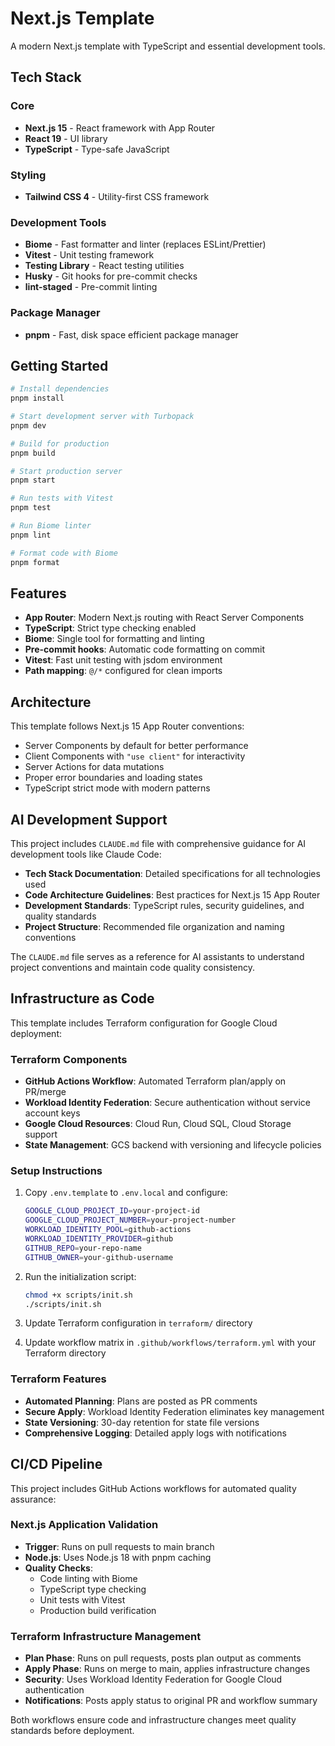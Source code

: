 # Next.js Template

A modern Next.js template with TypeScript and essential development tools.

## Tech Stack

### Core
- **Next.js 15** - React framework with App Router
- **React 19** - UI library
- **TypeScript** - Type-safe JavaScript

### Styling
- **Tailwind CSS 4** - Utility-first CSS framework

### Development Tools
- **Biome** - Fast formatter and linter (replaces ESLint/Prettier)
- **Vitest** - Unit testing framework
- **Testing Library** - React testing utilities
- **Husky** - Git hooks for pre-commit checks
- **lint-staged** - Pre-commit linting

### Package Manager
- **pnpm** - Fast, disk space efficient package manager

## Getting Started

```bash
# Install dependencies
pnpm install

# Start development server with Turbopack
pnpm dev

# Build for production
pnpm build

# Start production server
pnpm start

# Run tests with Vitest
pnpm test

# Run Biome linter
pnpm lint

# Format code with Biome
pnpm format
```

## Features

- **App Router**: Modern Next.js routing with React Server Components
- **TypeScript**: Strict type checking enabled
- **Biome**: Single tool for formatting and linting
- **Pre-commit hooks**: Automatic code formatting on commit
- **Vitest**: Fast unit testing with jsdom environment
- **Path mapping**: `@/*` configured for clean imports

## Architecture

This template follows Next.js 15 App Router conventions:

- Server Components by default for better performance
- Client Components with `"use client"` for interactivity
- Server Actions for data mutations
- Proper error boundaries and loading states
- TypeScript strict mode with modern patterns

## AI Development Support

This project includes `CLAUDE.md` file with comprehensive guidance for AI development tools like Claude Code:

- **Tech Stack Documentation**: Detailed specifications for all technologies used
- **Code Architecture Guidelines**: Best practices for Next.js 15 App Router
- **Development Standards**: TypeScript rules, security guidelines, and quality standards
- **Project Structure**: Recommended file organization and naming conventions

The `CLAUDE.md` file serves as a reference for AI assistants to understand project conventions and maintain code quality consistency.

## Infrastructure as Code

This template includes Terraform configuration for Google Cloud deployment:

### Terraform Components
- **GitHub Actions Workflow**: Automated Terraform plan/apply on PR/merge
- **Workload Identity Federation**: Secure authentication without service account keys
- **Google Cloud Resources**: Cloud Run, Cloud SQL, Cloud Storage support
- **State Management**: GCS backend with versioning and lifecycle policies

### Setup Instructions
1. Copy `.env.template` to `.env.local` and configure:
   ```bash
   GOOGLE_CLOUD_PROJECT_ID=your-project-id
   GOOGLE_CLOUD_PROJECT_NUMBER=your-project-number
   WORKLOAD_IDENTITY_POOL=github-actions
   WORKLOAD_IDENTITY_PROVIDER=github
   GITHUB_REPO=your-repo-name
   GITHUB_OWNER=your-github-username
   ```

2. Run the initialization script:
   ```bash
   chmod +x scripts/init.sh
   ./scripts/init.sh
   ```

3. Update Terraform configuration in `terraform/` directory
4. Update workflow matrix in `.github/workflows/terraform.yml` with your Terraform directory

### Terraform Features
- **Automated Planning**: Plans are posted as PR comments
- **Secure Apply**: Workload Identity Federation eliminates key management
- **State Versioning**: 30-day retention for state file versions
- **Comprehensive Logging**: Detailed apply logs with notifications

## CI/CD Pipeline

This project includes GitHub Actions workflows for automated quality assurance:

### Next.js Application Validation
- **Trigger**: Runs on pull requests to main branch
- **Node.js**: Uses Node.js 18 with pnpm caching
- **Quality Checks**:
  - Code linting with Biome
  - TypeScript type checking
  - Unit tests with Vitest
  - Production build verification

### Terraform Infrastructure Management
- **Plan Phase**: Runs on pull requests, posts plan output as comments
- **Apply Phase**: Runs on merge to main, applies infrastructure changes
- **Security**: Uses Workload Identity Federation for Google Cloud authentication
- **Notifications**: Posts apply status to original PR and workflow summary

Both workflows ensure code and infrastructure changes meet quality standards before deployment.